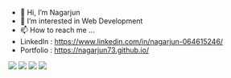 - 👋 Hi, I’m Nagarjun
- 👀 I’m interested in Web Development
- 📫 How to reach me ...
- LinkedIn : https://www.linkedin.com/in/nagarjun-064615246/
- Portfolio : https://nagarjun73.github.io/


<p>
  <img src="https://img.shields.io/badge/JavaScript-323330?style=for-the-badge&logo=javascript&logoColor=F7DF1E" />
  <img src="https://img.shields.io/badge/HTML5-E34F26?style=for-the-badge&logo=html5&logoColor=white" />
  <img src="https://img.shields.io/badge/CSS3-1572B6?style=for-the-badge&logo=css3&logoColor=white" />
<!--   <img src="https://img.shields.io/badge/React-20232A?style=for-the-badge&logo=react&logoColor=61DAFB" /> -->
<!--   <img src="https://img.shields.io/badge/jQuery-0769AD?style=for-the-badge&logo=jquery&logoColor=white" /> -->
  <img src="https://img.shields.io/badge/Bootstrap-563D7C?style=for-the-badge&logo=bootstrap&logoColor=white" />
</p>

<!-- [![GitHub Streak](https://github-readme-streak-stats.herokuapp.com?user=nagarjun73&theme=buefy&hide_border=true&border_radius=4.8&locale=kn&date_format=j%20M%5B%20Y%5D)](https://git.io/streak-stats)
 -->
<!-- <img align="center" src="https://github-readme-stats.vercel.app/api/top-langs/?username=timcreative&layout=compact&theme=cobalt&hide_border=true" />  -->


<!---
nagarjun73/nagarjun73 is a ✨ special ✨ repository because its `README.md` (this file) appears on your GitHub profile.
You can click the Preview link to take a look at your changes.
--->

